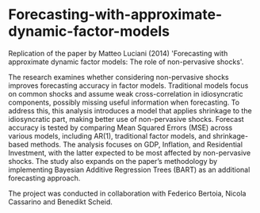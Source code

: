 # Forecasting-with-approximate-dynamic-factor-models
Replication of the paper by Matteo Luciani (2014) 'Forecasting with approximate dynamic factor models: The role of non-pervasive shocks'. 

The research examines whether considering non-pervasive shocks improves forecasting accuracy in factor models. Traditional models focus on common shocks and assume weak cross-correlation in idiosyncratic components, possibly missing useful information when forecasting. To address this, this analysis introduces a model that applies shrinkage to the idiosyncratic part, making better use of non-pervasive shocks. Forecast accuracy is tested by comparing Mean Squared Errors (MSE) across various models, including AR(1), traditional factor models, and shrinkage-based methods. The analysis focuses on GDP, Inflation, and Residential Investment, with the latter expected to be most affected by non-pervasive shocks. The study also expands on the paper’s methodology by implementing Bayesian Additive Regression Trees (BART) as an additional forecasting approach.

The project was conducted in collaboration with Federico Bertoia, Nicola Cassarino and Benedikt Scheid.
